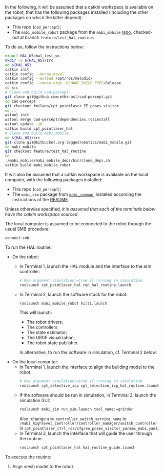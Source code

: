 In the following, it will be assumed that a catkin workspace is available on the robot, that has the following packages installed (including the other packages on which the latter depend):
- This repo (`cad_percept`);
- The `mabi_mobile_robot` package from the `mabi_mobile` [repo](https://bitbucket.org/leggedrobotics/mabi_mobile/src/93e2ca550ebac4e64bb3330583959e7a88575aea/?at=feature%2Ftest_hal_routine), checked-out at branch `feature/test_hal_routine`.

To do so, follow the instructions below:
```bash
export HAL_WS=hal_test_ws
mkdir -p ${HAL_WS}/src
cd ${HAL_WS}
catkin init
catkin config --merge-devel
catkin config --extend /opt/ros/melodic/
catkin config --cmake-args -DCMAKE_BUILD_TYPE=Release
cd src
# Clone and build cad-percept.
git clone git@github.com:ethz-asl/cad-percept.git
cd cad-percept
git checkout fmilano/cpt_pointlaser_EE_poses_visitor
cd ..
wstool init
wstool merge cad-percept/dependencies.rosinstall
wstool update -j8
catkin build cpt_pointlaser_hal
# Clone and build mabi_mobile.
cd ${HAL_WS}/src
git clone git@bitbucket.org:leggedrobotics/mabi_mobile.git
cd mabi_mobile
git checkout feature/test_hal_routine
cd ..
./mabi_mobile/mabi_mobile_deps/bin/clone_deps.sh
catkin build mabi_mobile_robot
```

It will also be assumed that a catkin workspace is available on the local computer, with the following packages installed:
- This repo (`cad_percept`);
- The `mabi_sim` package from [`mabi_common`](https://bitbucket.org/leggedrobotics/mabi_common), installed according the instructions of the [README](https://bitbucket.org/leggedrobotics/mabi_common/src/master/README.md).


Unless otherwise specified, *it is assumed that each of the terminals below have the catkin workspace sourced*.

The local computer is assumed to be connected to the robot through the usual SMB procedure:
```bash
connect-smb
```

To run the HAL routine:
- On the robot:
  - In Terminal 1, launch the HAL module and the interface to the arm controller:
    ```bash
    # Use argument simulation:=true if running in simulation.
    roslaunch cpt_pointlaser_hal run_hal_routine.launch
    ```
  - In Terminal 2, launch the software stack for the robot:
    ```bash
    roslaunch mabi_mobile_robot hilti.launch
    ```
    This will launch:
    - The robot drivers;
    - The controllers;
    - The state estimator;
    - The URDF visualization;
    - The robot state publisher.

    In alternative, to run the software in simulation, cf. Terminal 2 below.
- On the local computer:
  - In Terminal 1, launch the interface to align the building model to the robot.
    ```bash
    # Use argument simulation:=true if running in simulation.
    roslaunch cpt_selective_icp cpt_selective_icp_hal_routine.launch
    ```
  - If the software should be run in simulation, in Terminal 2, launch the simulation GUI:
    ```bash
    roslaunch mabi_sim run_sim.launch tool_name:=grinder
    ```
    Also, change `arm_controller_switch_service_name` to `/mabi_highlevel_controller/controller_manager/switch_controller` in `cpt_pointlaser_ctrl_ros/cfg/ee_poses_visitor_params_mabi.yaml`.
  - In Terminal 3, launch the interface that will guide the user through the routine:
    ```bash
    roslaunch cpt_pointlaser_hal hal_routine_guide.launch
    ```

To execute the routine:
1. Align mesh model to the robot.